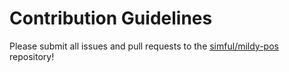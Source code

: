 # Contribution Guidelines

Please submit all issues and pull requests to the [simful/mildy-pos](http://github.com/simful/mildy-pos) repository!